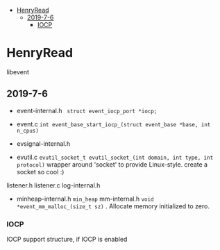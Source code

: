
<!-- TOC -->

- [HenryRead](#HenryRead)
  - [2019-7-6](#2019-7-6)
    - [IOCP](#IOCP)

<!-- /TOC -->
# HenryRead 

libevent

##  2019-7-6
- event-internal.h
` struct event_iocp_port *iocp;` 
- event.c
  `int
event_base_start_iocp_(struct event_base *base, int n_cpus)`
- evsignal-internal.h
  
- evutil.c
`evutil_socket_t
 evutil_socket_(int domain, int type, int protocol)`
wrapper around 'socket' to provide Linux-style. create a socket so cool :)
 
listener.h
listener.c
log-internal.h
- minheap-internal.h
 `min_heap` 
mm-internal.h
`void *event_mm_malloc_(size_t sz)` . Allocate memory initialized to zero.

### IOCP
IOCP support structure, if IOCP is enabled
